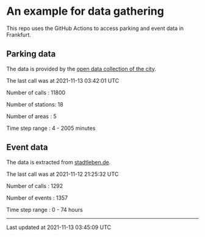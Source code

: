 # An example for data gathering

This repo uses the GitHub Actions to access parking and event data in Frankfurt.

## Parking data
The data is provided by the [open data collection of the city](https://www.offenedaten.frankfurt.de/).

The last call was at 2021-11-13 03:42:01 UTC

Number of calls   : 11800

Number of stations:    18

Number of areas   :     5

Time step range   :     4 -  2005 minutes


## Event data
The data is extracted from [stadtleben.de](https://stadtleben.de/frankfurt/).

The last call was at 2021-11-12 21:25:32 UTC

Number of calls   : 1292

Number of events  : 1357

Time step range   :    0 -   74 hours


----

Last updated at 2021-11-13 03:45:09 UTC

